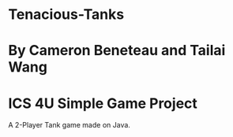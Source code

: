 # Tenacious-Tanks
# By Cameron Beneteau and Tailai Wang
# ICS 4U Simple Game Project
A 2-Player Tank game made on Java. 
